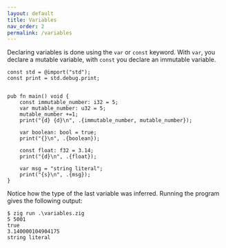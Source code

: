 ```yaml
---
layout: default
title: Variables
nav_order: 2
permalink: /variables
---
```



Declaring variables is done using the `var` or `const` keyword. With `var`, you declare a mutable variable, with `const` you declare an immutable variable.

```zig
const std = @import("std");
const print = std.debug.print;


pub fn main() void {
    const immutable_number: i32 = 5;  
    var mutable_number: u32 = 5; 
    mutable_number +=1;
    print("{d} {d}\n", .{immutable_number, mutable_number});
    
    var boolean: bool = true; 
    print("{}\n", .{boolean});
    
    const float: f32 = 3.14; 
    print("{d}\n", .{float});
    
    var msg = "string literal"; 
    print("{s}\n", .{msg});
}
```

Notice how the type of the last variable was inferred. Running the program gives the following output:

```
$ zig run .\variables.zig
5 5001
true
3.140000104904175
string literal
```